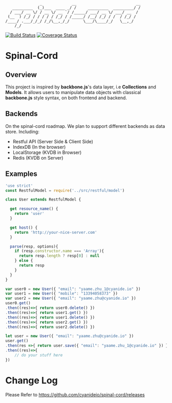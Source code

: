 ```
               _             __                          __
   _________  (_)___  ____ _/ /     _________  _________/ /
  / ___/ __ \/ / __ \/ __ `/ /_____/ ___/ __ \/ ___/ __  / 
 (__  ) /_/ / / / / / /_/ / /_____/ /__/ /_/ / /  / /_/ /  
/____/ .___/_/_/ /_/\__,_/_/      \___/\____/_/   \__,_/   
    /_/                                                    
```
[![Build Status](https://travis-ci.org/cyanideio/spinal-cord.svg?branch=master)](https://travis-ci.org/cyanideio/spinal-cord) [![Coverage Status](https://coveralls.io/repos/github/cyanideio/spinal-cord/badge.svg?branch=master)](https://coveralls.io/github/cyanideio/spinal-cord?branch=master)
# Spinal-Cord
## Overview
This project is inspired by __backbone.js__'s data layer, i.e __Collections__ and __Models__. 
It allows users to manipulate data objects with classical __backbone.js__ style syntax, on both frontend and backend.

## Backends
On the spinal-cord roadmap. We plan to support different backends as data store. Including:
- Restful API (Server Side & Client Side)
- IndexDB (In the browser)
- LocalStorage (KVDB in Browser)
- Redis (KVDB on Server)

## Examples
```javascript
'use strict'
const RestfulModel = require('../src/restful/model')

class User extends RestfulModel {

  get resource_name() {
    return 'user'
  }

  get host() {
    return 'http://your-nice-server.com'
  }

  parse(resp, options){
    if (resp.constructor.name === 'Array'){
      return resp.length ? resp[0] : null
    } else {
      return resp
    }
  }
}

var user0 = new User({ "email": "yaame.zhu_1@cyanide.io" })
var user1 = new User({ "mobile": "13394058373" })
var user2 = new User({ "email": "yaame.zhu@cyanide.io" })
user0.get()
.then((res)=>{ return user0.delete() })
.then((res)=>{ return user1.get() })
.then((res)=>{ return user1.delete() })
.then((res)=>{ return user2.get() })
.then((res)=>{ return user2.delete() })

let user = new User({ "email": "yaame.zhu@cyanide.io" })
user.get()
.then(res =>{ return user.save({ "email": "yaame.zhu_1@cyanide.io" }) })
.then((res)=>{ 
	// do your stuff here
}) 

```

# Change Log
Please Refer to https://github.com/cyanideio/spinal-cord/releases
